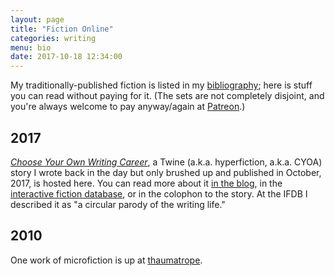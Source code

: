 ```yaml
---
layout: page
title: "Fiction Online"
categories: writing
menu: bio
date: 2017-10-18 12:34:00
---
```

My traditionally-published fiction is listed in my [bibliography](/bio/biblio.html); here is stuff you can read without paying for it.  (The sets are not completely disjoint, and you're always welcome to pay anyway/again at [Patreon](https://www.patreon.com/mcdemarco).)

## 2017

[*Choose Your Own Writing Career*](writer.html), a Twine (a.k.a. hyperfiction, a.k.a. CYOA) story I wrote back in the day but only brushed up and published in October, 2017, is hosted here.  You can read more about it [in the blog](/blog/2017/10/17/choose-your-own-writing-career/), in the [interactive fiction database](http://ifdb.tads.org/viewgame?id=8bmlu5i76uf7x1yb), or in the colophon to the story.  At the IFDB I described it as "a circular parody of the writing life."

## 2010

One work of microfiction is up at [thaumatrope](http://thaumatrope.greententacles.com/contributors/mcdemarco/stories/).
